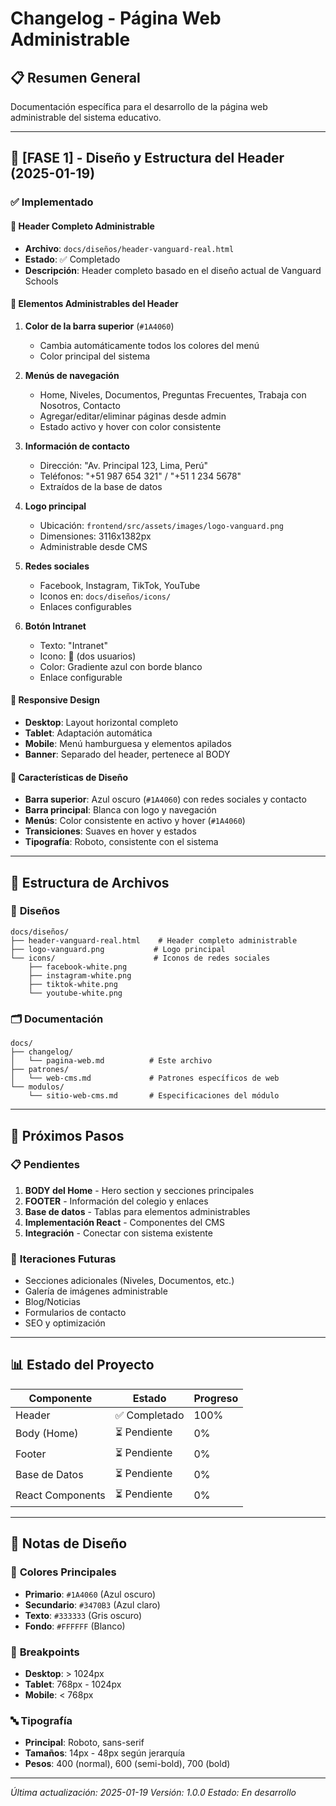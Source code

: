 # Changelog - Página Web Administrable

## 📋 Resumen General

Documentación específica para el desarrollo de la página web administrable del sistema educativo.

---

## 🚀 [FASE 1] - Diseño y Estructura del Header (2025-01-19)

### ✅ Implementado

#### 🎨 **Header Completo Administrable**

- **Archivo**: `docs/diseños/header-vanguard-real.html`
- **Estado**: ✅ Completado
- **Descripción**: Header completo basado en el diseño actual de Vanguard Schools

#### 🎯 **Elementos Administrables del Header**

1. **Color de la barra superior** (`#1A4060`)

   - Cambia automáticamente todos los colores del menú
   - Color principal del sistema

2. **Menús de navegación**

   - Home, Niveles, Documentos, Preguntas Frecuentes, Trabaja con Nosotros, Contacto
   - Agregar/editar/eliminar páginas desde admin
   - Estado activo y hover con color consistente

3. **Información de contacto**

   - Dirección: "Av. Principal 123, Lima, Perú"
   - Teléfonos: "+51 987 654 321" / "+51 1 234 5678"
   - Extraídos de la base de datos

4. **Logo principal**

   - Ubicación: `frontend/src/assets/images/logo-vanguard.png`
   - Dimensiones: 3116x1382px
   - Administrable desde CMS

5. **Redes sociales**

   - Facebook, Instagram, TikTok, YouTube
   - Iconos en: `docs/diseños/icons/`
   - Enlaces configurables

6. **Botón Intranet**
   - Texto: "Intranet"
   - Icono: 👥 (dos usuarios)
   - Color: Gradiente azul con borde blanco
   - Enlace configurable

#### 📱 **Responsive Design**

- **Desktop**: Layout horizontal completo
- **Tablet**: Adaptación automática
- **Mobile**: Menú hamburguesa y elementos apilados
- **Banner**: Separado del header, pertenece al BODY

#### 🎨 **Características de Diseño**

- **Barra superior**: Azul oscuro (`#1A4060`) con redes sociales y contacto
- **Barra principal**: Blanca con logo y navegación
- **Menús**: Color consistente en activo y hover (`#1A4060`)
- **Transiciones**: Suaves en hover y estados
- **Tipografía**: Roboto, consistente con el sistema

---

## 📁 Estructura de Archivos

### 🎨 **Diseños**

```
docs/diseños/
├── header-vanguard-real.html    # Header completo administrable
├── logo-vanguard.png           # Logo principal
└── icons/                      # Iconos de redes sociales
    ├── facebook-white.png
    ├── instagram-white.png
    ├── tiktok-white.png
    └── youtube-white.png
```

### 🗂️ **Documentación**

```
docs/
├── changelog/
│   └── pagina-web.md          # Este archivo
├── patrones/
│   └── web-cms.md             # Patrones específicos de web
└── modulos/
    └── sitio-web-cms.md       # Especificaciones del módulo
```

---

## 🎯 Próximos Pasos

### 📋 **Pendientes**

1. **BODY del Home** - Hero section y secciones principales
2. **FOOTER** - Información del colegio y enlaces
3. **Base de datos** - Tablas para elementos administrables
4. **Implementación React** - Componentes del CMS
5. **Integración** - Conectar con sistema existente

### 🔄 **Iteraciones Futuras**

- Secciones adicionales (Niveles, Documentos, etc.)
- Galería de imágenes administrable
- Blog/Noticias
- Formularios de contacto
- SEO y optimización

---

## 📊 Estado del Proyecto

| Componente       | Estado        | Progreso |
| ---------------- | ------------- | -------- |
| Header           | ✅ Completado | 100%     |
| Body (Home)      | ⏳ Pendiente  | 0%       |
| Footer           | ⏳ Pendiente  | 0%       |
| Base de Datos    | ⏳ Pendiente  | 0%       |
| React Components | ⏳ Pendiente  | 0%       |

---

## 🎨 Notas de Diseño

### 🎯 **Colores Principales**

- **Primario**: `#1A4060` (Azul oscuro)
- **Secundario**: `#3470B3` (Azul claro)
- **Texto**: `#333333` (Gris oscuro)
- **Fondo**: `#FFFFFF` (Blanco)

### 📱 **Breakpoints**

- **Desktop**: > 1024px
- **Tablet**: 768px - 1024px
- **Mobile**: < 768px

### 🔤 **Tipografía**

- **Principal**: Roboto, sans-serif
- **Tamaños**: 14px - 48px según jerarquía
- **Pesos**: 400 (normal), 600 (semi-bold), 700 (bold)

---

_Última actualización: 2025-01-19_
_Versión: 1.0.0_
_Estado: En desarrollo_


